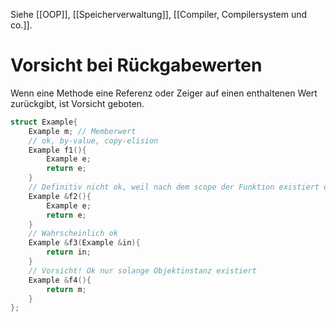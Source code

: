 Siehe [[OOP]], [[Speicherverwaltung]], [[Compiler, Compilersystem und co.]].

# Vorsicht bei Rückgabewerten
Wenn eine Methode eine Referenz oder Zeiger auf einen enthaltenen Wert zurückgibt, ist Vorsicht geboten.
``` C++
struct Example{
	Example m; // Memberwert
	// ok, by-value, copy-elision
	Example f1(){
		Example e; 
		return e;
	}
	// Definitiv nicht ok, weil nach dem scope der Funktion existiert e garnicht mehr!
	Example &f2(){
		Example e; 
		return e;
	}
	// Wahrscheinlich ok
	Example &f3(Example &in){
		return in;
	}
	// Vorsicht! Ok nur solange Objektinstanz existiert
	Example &f4(){
		return m;
	}
};
```

